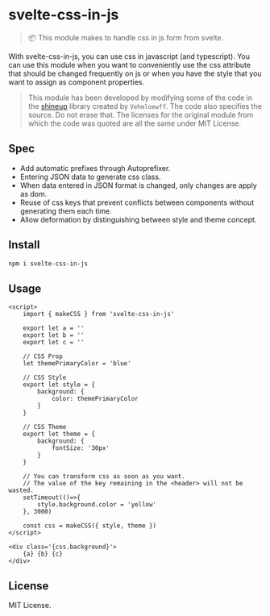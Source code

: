 # svelte-css-in-js

> 📦 This module makes to handle css in js form from svelte.

With svelte-css-in-js, you can use css in javascript (and typescript). You can use this module when you want to conveniently use the css attribute that should be changed frequently on js or when you have the style that you want to assign as component properties.

> This module has been developed by modifying some of the code in the [shineup](https://github.com/Vehmloewff/shineup/blob/master/index.js) library created by `Vehmloewff`. The code also specifies the source. Do not erase that. The licenses for the original module from which the code was quoted are all the same under MIT License.

## Spec

- Add automatic prefixes through Autoprefixer.
- Entering JSON data to generate css class.
- When data entered in JSON format is changed, only changes are apply as dom.
- Reuse of css keys that prevent conflicts between components without generating them each time.
- Allow deformation by distinguishing between style and theme concept.

## Install

```bash
npm i svelte-css-in-js
```

## Usage

```svelte
<script>
    import { makeCSS } from 'svelte-css-in-js'

    export let a = ''
    export let b = ''
    export let c = ''

    // CSS Prop
    let themePrimaryColor = 'blue'

    // CSS Style
    export let style = {
        background: {
            color: themePrimaryColor
        }
    }

    // CSS Theme
    export let theme = {
        background: {
            fontSize: '30px'
        }
    }

    // You can transform css as soon as you want.
    // The value of the key remaining in the <header> will not be wasted.
    setTimeout(()=>{
        style.background.color = 'yellow'
    }, 3000)

    const css = makeCSS({ style, theme })
</script>

<div class='{css.background}'>
    {a} {b} {c}
</div>

```

## License

MIT License.

